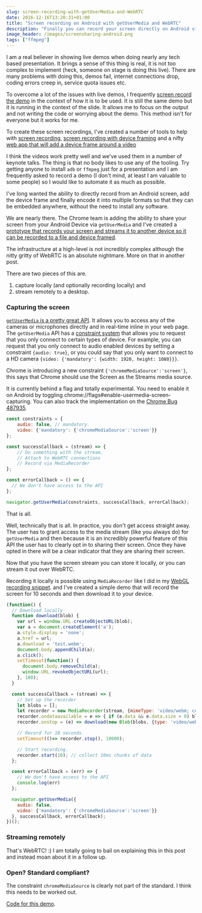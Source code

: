 ```yaml
---
slug: screen-recording-with-getUserMedia-and-WebRTC
date: 2016-12-16T13:20:31+01:00
title: "Screen recording on Android with getUserMedia and WebRTC"
description: "Finally you can record your screen directly on Android via JS... well 'finally' is a strong word."
image_header: /images/screensharing-android.png
tags: ["ffmpeg"]
---
```


I am a real believer in showing live demos when doing nearly any tech based
presentation.  It brings a sense of this thing is real, it is not too complex
to implement (heck, someone on stage is doing this live). There are many problems
with doing this, demos fail, internet connections drop, coding errors creep in,
service quota issues etc.

To overcome a lot of the issues with live demos, I frequently [screen record the
demo](/android-screen-recording-and-device-framing/) in the context of how it is
to be used. It is still the same demo but it is running in the context of the
slide. It allows me to focus on the output and not writing the code or worrying
about the demo. This method isn't for everyone but it works for me.

To create these screen recordings, I've created a number of tools to help
with [screen recording](/android-screen-recording/), [screen recording with device framing](https://gist.github.com/PaulKinlan/2fdb0c8a6b6f6a646f87)
and a nifty [web app that will add a device frame around a video](https://paulkinlan.github.io/deviceframe.es/)

I think the videos work pretty well and we've used them in a number of keynote
talks. The thing is that no body likes to use any of the tooling. Try getting
anyone to install `adb` or `ffmpeg` just for a presentation and I am frequently
asked to record a demo (I don't mind, at least I am valuable to some people) so
I would like to automate it as much as possible.

I've long wanted the ability to directly record from an Android screen, add the
device frame and finally encode it into multiple formats so that they can be
embedded anywhere, without the need to install any software.

We are nearly there. The Chrome team is adding the ability to share your screen
from your Android Device via `getUserMedia` and I've created a [prototype that
records your screen and streams it to another device so it can be recorded to
a file and device framed](https://paulkinlan.github.io/screenrecord).

The infrastructure at a high-level is not incredibly complex although the nitty
gritty of WebRTC is an absolute nightmare. More on that in another post.

There are two pieces of this are.

1. capture locally (and optionally recording locally) and
2. stream remotely to a desktop.

### Capturing the screen

[`getUserMedia` is a pretty great
API](https://www.w3.org/TR/mediacapture-streams/). It allows you to access any
of the cameras or microphones directly and in real-time inline in your web page.
The `getUserMedia` API has a [constraint
system](https://www.w3.org/TR/mediacapture-streams/#idl-def-Constraints) that
allows you to request that you only connect to certain types of device.  For
example, you can request that you only connect to audio enabled devices by
setting a constraint `{audio: true}`, or you could say that you only want to
connect to a HD camera `{video: {'mandatory': {width: 1920, height: 1080}}}`.

Chrome is introducing a new constraint `{'chromeMediaSource':'screen'}`, this
says that Chrome should use the Screen as the Streams media source.

It is currently behind a flag and totally experimental. You need to enable it
on Android by toggling chrome://flags#enable-usermedia-screen-capturing.  You
can also track the implementation on the [Chrome Bug 487935](https://bugs.chromium.org/p/chromium/issues/detail?id=487935).

```javascript
const constraints = {
    audio: false, // mandatory.
    video: {'mandatory': {'chromeMediaSource':'screen'}}
};

const successCallback = (stream) => {
    // Do something with the stream.
    // Attach to WebRTC connections
    // Record via MediaRecorder
};

const errorCallback = () => {
  // We don't have access to the API
};

navigator.getUserMedia(constraints, successCallback, errorCallback);
```

That is all.

Well, technically that is all. In practice, you don't get access straight away.
The user has to grant access to the media stream (like you always do) for
`getUserMedia` and then because it is an incredibly powerful feature of this
API the user has to clearly opt in to sharing their screen. Once they have opted
in there will be a clear indicator that they are sharing their screen.

Now that you have the screen stream you can store it locally, or you can stream
it out over WebRTC.

Recording it locally is possible using `MediaRecorder` like I did in my
[WebGL recording snippet](https://gist.github.com/PaulKinlan/def79b32a6cfec88f7b61e531523c743).
and I've created a simple demo that will record the screen for 10 seconds and
then download it to your device.

```javascript
(function() {
  // Download locally
  function download(blob) {
    var url = window.URL.createObjectURL(blob);
    var a = document.createElement('a');
    a.style.display = 'none';
    a.href = url;
    a.download = 'test.webm';
    document.body.appendChild(a);
    a.click();
    setTimeout(function() {
      document.body.removeChild(a);
      window.URL.revokeObjectURL(url);
    }, 100);
  }

  const successCallback = (stream) => {
    // Set up the recorder
    let blobs = [];
    let recorder = new MediaRecorder(stream, {mimeType: 'video/webm; codecs=vp9'});
    recorder.ondataavailable = e => { if (e.data && e.data.size > 0) blobs.push(e.data)};
    recorder.onstop = (e) => download(new Blob(blobs, {type: 'video/webm'}));

    // Record for 10 seconds.
    setTimeout(()=> recorder.stop(), 10000);

    // Start recording.
    recorder.start(10); // collect 10ms chunks of data
  };

  const errorCallback = (err) => {
    // We don't have access to the API
    console.log(err)
  };

  navigator.getUserMedia({
    audio: false,
    video: {'mandatory': {'chromeMediaSource':'screen'}}
  }, successCallback, errorCallback);
})();
```

### Streaming remotely

That's WebRTC! :) I am totally going to bail on explaining this in this post and
instead moan about it in a follow up.

### Open? Standard compliant?

The constraint `chromeMediaSource` is clearly not part of the standard. I think
this needs to be worked out.

[Code for this demo](https://github.com/PaulKinlan/screenrecord).
